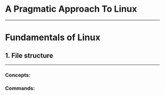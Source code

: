 # A Pragmatic Approach To Linux 
-----------------------------------------------------------------------------------------------------------------------------------
# Fundamentals of Linux 

## 1. File structure
____________________________________________________________________________________________________________________________________
### Concepts:

### Commands:
